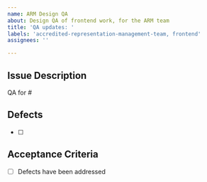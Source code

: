 ```yaml
---
name: ARM Design QA
about: Design QA of frontend work, for the ARM team
title: 'QA updates: '
labels: 'accredited-representation-management-team, frontend'
assignees: ''

---
```


## Issue Description
QA for #

## Defects
- [ ] 


## Acceptance Criteria
- [ ] Defects have been addressed
